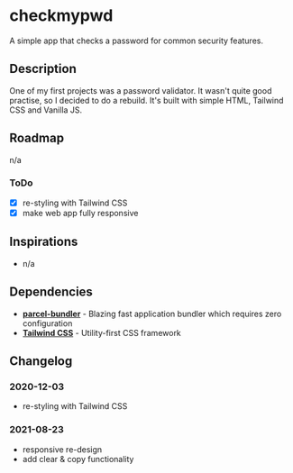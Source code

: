 # checkmypwd

A simple app that checks a password for common security features.

## Description

One of my first projects was a password validator. It wasn't quite good practise, so I decided to do a rebuild. It's built with simple HTML, Tailwind CSS and Vanilla JS.

## Roadmap

n/a

### ToDo

-   [x] re-styling with Tailwind CSS
-   [x] make web app fully responsive

## Inspirations

-   n/a

## Dependencies

-   **[parcel-bundler](https://parceljs.org)** - Blazing fast application bundler which requires zero configuration
-   **[Tailwind CSS](https://tailwindcss.com/)** - Utility-first CSS framework

## Changelog

### 2020-12-03

-   re-styling with Tailwind CSS

### 2021-08-23

-   responsive re-design
-   add clear & copy functionality
